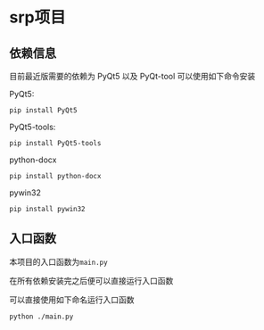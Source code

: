 # srp项目
## 依赖信息
目前最近版需要的依赖为 PyQt5 以及 PyQt-tool
可以使用如下命令安装

PyQt5:
```commandline
pip install PyQt5
```
PyQt5-tools:
```commandline
pip install PyQt5-tools
```

python-docx
```commandline
pip install python-docx
```

pywin32
```commandline
pip install pywin32
```
## 入口函数
本项目的入口函数为`main.py`

在所有依赖安装完之后便可以直接运行入口函数

可以直接使用如下命名运行入口函数
```commandline
python ./main.py
```